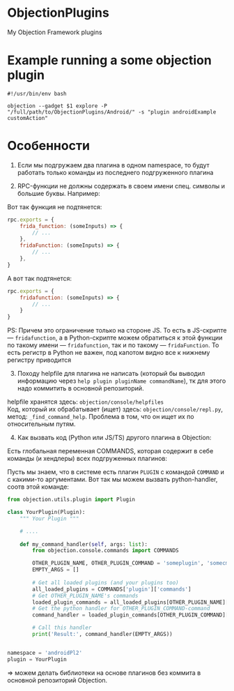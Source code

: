 # ObjectionPlugins
My Objection Framework plugins

# Example running a some objection plugin

```shell
#!/usr/bin/env bash

objection --gadget $1 explore -P "/full/path/to/ObjectionPlugins/Android/" -s "plugin androidExample customAction"
```

# Особенности

1. Если мы подгружаем два плагина в одном namespace, то будут работать только команды из последнего подгруженного плагина

2. RPC-функции не должны содержать в своем имени спец. символы и большие буквы. Например:

Вот так функция не подтянется:

```javascript
rpc.exports = {
    frida_function: (someInputs) => {
        // ...
    },
    fridaFunction: (someInputs) => {
        // ...
    },
}
``` 

А вот так подтянется:

```javascript
rpc.exports = {
    fridafunction: (someInputs) => {
        // ...
    }
}
```

PS: Причем это ограничение только на стороне JS. То есть в JS-скрипте — `fridafunction`, а в Python-скрипте можем обратиться к этой функции по такому имени — `fridafunction`, так и по такому — `fridaFunction`. То есть регистр в Python не важен, под капотом видно все к нижнему регистру приводится

3. Походу helpfile для плагина не написать (который бы выводил информацию через `help plugin pluginName commandName`), тк для этого надо коммитить в основной репозиторий.

helpfile хранятся здесь: `objection/console/helpfiles`  
Код, который их обрабатывает (ищет) здесь: `objection/console/repl.py`, метод: `_find_command_help`. Проблема в том, что он ищет их по относительным путям.

4. Как вызвать код (Python или JS/TS) другого плагина в Objection:

Есть глобальная переменная COMMANDS, которая содержит в себе команды (и хендлеры) всех подгруженных плагинов:

Пусть мы знаем, что в системе есть плагин `PLUGIN` с командой `COMMAND` и с какими-то аргументами. Вот так мы можем вызвать python-handler, соотв этой команде:

```python
from objection.utils.plugin import Plugin

class YourPlugin(Plugin):
    """ Your Plugin """

    # ....
    
    def my_command_handler(self, args: list):
        from objection.console.commands import COMMANDS

        OTHER_PLUGIN_NAME, OTHER_PLUGIN_COMMAND = 'someplugin', 'somecmd'
        EMPTY_ARGS = []
        
        # Get all loaded plugins (and your plugins too)
        all_loaded_plugins = COMMANDS['plugin']['commands']
        # Get OTHER_PLUGIN_NAME's commands
        loaded_plugin_commands = all_loaded_plugins[OTHER_PLUGIN_NAME]['commands']
        # Get the python handler for OTHER_PLUGIN_COMMAND-command
        command_handler = loaded_plugin_commands[OTHER_PLUGIN_COMMAND]['exec']

        # Call this handler
        print('Result:', command_handler(EMPTY_ARGS))


namespace = 'androidPl2'
plugin = YourPlugin
```

=> можем делать библиотеки на основе плагинов без коммита в основной репозиторий Objection.